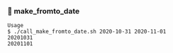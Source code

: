 ### :open_file_folder: make_fromto_date
```
Usage
$ ./call_make_fromto_date.sh 2020-10-31 2020-11-01
20201031
20201101
```
